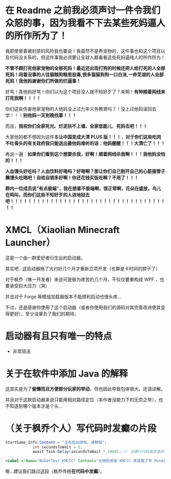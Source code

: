 

# 在 Readme 之前我必须声讨一件令我们众怒的事，因为我看不下去某些死妈逼人的所作所为了！

我即使冒着被封禁的风险我也要说！我虽然不是养宠物的，这件事也和这个项目以及代码没关系的，但这件事我必须要让全球人都看看这些死妈逼贱人的所作所为！

**不管不顾打死他家宠物的全部死妈！最近还出现打狗的时候还把人给打死的人全部死妈！闲着没事的人往猫粮狗粮里投毒,很多猫猫狗狗一口白沫,一命芜湖的人全部死妈！我他妈谢谢你们所做的烂逼事！**

好骂！真他妈好骂！你们以为这个项目没人就不知好歹了？来啊！**有种顺着网线来打死我啊！！！！**

你们这些伤害他家宠物的人他妈没上过九年义务教育吗？！没上过他妈滚回去学！！！**别他妈一天到晚找事！！！**

而且，**我祝你们全家死光、烂泥扶不上墙、全家低能儿**，**死妈去吧！！！**

大家他妈都不想因为这件事**让中国变成大清 PLUS 版！！！**，**对于你们这些吃肉不吐骨头的有关政府我只能送出最他妈难听的话：他妈醒醒！！！大清亡了！！！**

再说一遍：**如果你们看到这个想要杀我，好啊！顺着网线杀我啊！！！我他妈没怕的！！！**

**人血馒头好吃吗？人血饮料好喝吗？好喝啊？那让你们自己割开自己的心脏插管子蘸馒头吃喝吧！自给自销多好啊！你还花钱买饭吃啊？不用了！！！**

**群内一位成员说“有点极端”，我在想着不极端啊，很正常啊，花朵在盛放，鸟儿在鸣叫，而你们这些不知好歹的人进地狱去吧！！！！！！！！！！！！！！！！！！！！！！！！！！！！！！！！！！！！！**

# XMCL（Xiaolian Minecraft Launcher）


这是一个由一群爱好者衍生出的启动器，

其实吧...这启动器拖了大约好几个月才重新立项开发（也算是卡时间的脖子了）

对于枫乔（唯一开发者）来说可是极为疼苦的几个月，不仅仅要重构成 WPF ，也要承受巨大压力（哭）

并且对于 Forge 等模组加载器版本不能顺利启动也很头疼...

不过，还是感谢你使用了这个启动器（或者你使用我们的源码对其完善改进使其变得更好），至少没辜负了我们的期待。

# 启动器有且只有唯一的特点

- 非常简洁

# 关于在软件中添加 Java 的解释

这其实是为了**偷懒而且方便部分玩家的举动**，但也因此导致包体很大。还请谅解。

并且对于这款启动器来说只能用相对路径定位（本作者没能力下的无奈之举），也不知道到哪个版本才是个头...

# （关于枫乔个人）写代码时发癫の片段

```csharp
StartGame_Info.Content = "正在启动游戏，请稍候";
            int secondsToWait = 5; 
            await Task.Delay(secondsToWait * 1000); // 这俩行代码我故意的（
```

```xml
<Label x:Name="NuGetText_KMCCC" Content="也特别感谢 KMCCC 库拯救了写 Minecraft 启动及登录的疼苦时刻（笑）" HorizontalAlignment="Left" Margin="32,345,0,0" VerticalAlignment="Top"/>
```

嘶...建议我们跳过这段（枫乔传统**在代码中发癫**）。